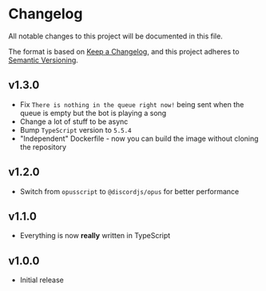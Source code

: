 # Changelog

All notable changes to this project will be documented in this file.

The format is based on [Keep a Changelog](https://keepachangelog.com/en/1.1.0/), and this project adheres to [Semantic Versioning](https://semver.org/spec/v2.0.0.html).

## v1.3.0

- Fix `There is nothing in the queue right now!` being sent when the queue is empty but the bot is playing a song
- Change a lot of stuff to be async
- Bump `TypeScript` version to `5.5.4` 
- "Independent" Dockerfile - now you can build the image without cloning the repository

## v1.2.0

- Switch from `opusscript` to `@discordjs/opus` for better performance

## v1.1.0

- Everything is now **really** written in TypeScript

## v1.0.0

- Initial release
